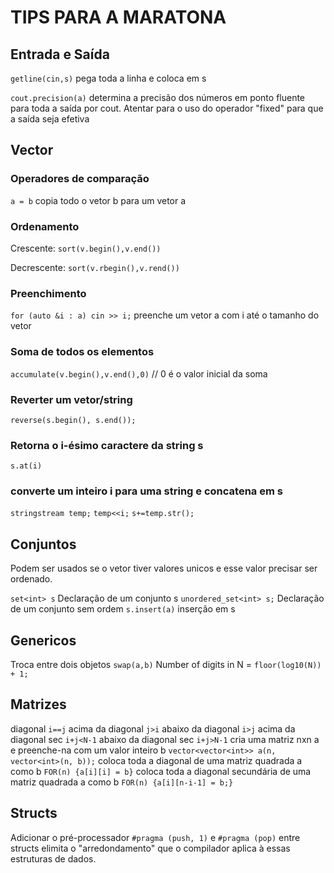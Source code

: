 # TIPS PARA A MARATONA

## Entrada e Saída

`getline(cin,s)` pega toda a linha e coloca em s

`cout.precision(a)` determina a precisão dos números em ponto fluente para toda a saída por cout. Atentar para o uso do operador "fixed" para que a saída seja efetiva


## Vector

### Operadores de comparação

`a = b` copia todo o vetor b para um vetor a

### Ordenamento

Crescente:  `sort(v.begin(),v.end())`

Decrescente: `sort(v.rbegin(),v.rend())`

### Preenchimento
`for (auto &i : a) cin >> i;` preenche um vetor a com i até o tamanho do vetor


### Soma de todos os elementos

`accumulate(v.begin(),v.end(),0)` // 0 é o valor inicial da soma

### Reverter um vetor/string

`reverse(s.begin(), s.end());` 

### Retorna o i-ésimo caractere da string s
`s.at(i)`

### converte um inteiro i para uma string e concatena em s
`stringstream temp;`
`temp<<i;`
`s+=temp.str();`

## Conjuntos

Podem ser usados se o vetor tiver valores unicos e esse valor precisar ser ordenado.

`set<int> s` Declaração de um conjunto s 
`unordered_set<int> s;` Declaração de um conjunto sem ordem
`s.insert(a)` inserção em s

## Genericos

Troca entre dois objetos `swap(a,b)`
Number of digits in N = `floor(log10(N)) + 1;`

## Matrizes

diagonal `i==j`
acima da diagonal `j>i`
abaixo da diagonal `i>j`
acima da diagonal sec `i+j<N-1`
abaixo da diagonal sec `i+j>N-1`
cria uma matriz nxn a e preenche-na com um valor inteiro b `vector<vector<int>> a(n, vector<int>(n, b));`
coloca toda a diagonal de uma matriz quadrada a como b `FOR(n) {a[i][i] = b}` 
coloca toda a diagonal secundária de uma matriz quadrada a como b `FOR(n) {a[i][n-i-1] = b;}` 


## Structs

Adicionar o pré-processador `#pragma (push, 1)` e `#pragma (pop)` entre structs elimita o "arredondamento" que o compilador aplica à essas estruturas de dados.